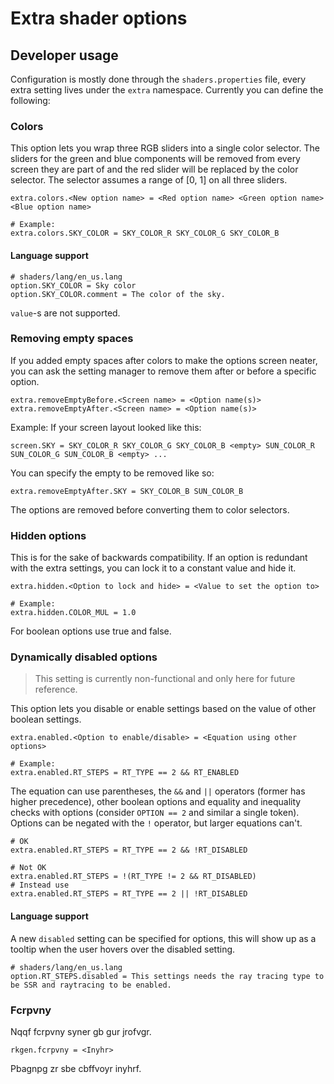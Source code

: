 # Extra shader options

## Developer usage

Configuration is mostly done through the `shaders.properties` file, every extra setting lives under the `extra` namespace. Currently you can define the following:

### Colors

This option lets you wrap three RGB sliders into a single color selector. The sliders for the green and blue components will be removed from every screen they are part of and the red slider will be replaced by the color selector. The selector assumes a range of [0, 1] on all three sliders.

```
extra.colors.<New option name> = <Red option name> <Green option name> <Blue option name>

# Example:
extra.colors.SKY_COLOR = SKY_COLOR_R SKY_COLOR_G SKY_COLOR_B
```

#### Language support

```
# shaders/lang/en_us.lang
option.SKY_COLOR = Sky color
option.SKY_COLOR.comment = The color of the sky.
```

`value`-s are not supported.

### Removing empty spaces

If you added empty spaces after colors to make the options screen neater, you can ask the setting manager to remove them after or before a specific option.

```
extra.removeEmptyBefore.<Screen name> = <Option name(s)>
extra.removeEmptyAfter.<Screen name> = <Option name(s)>
```

Example: If your screen layout looked like this:

```
screen.SKY = SKY_COLOR_R SKY_COLOR_G SKY_COLOR_B <empty> SUN_COLOR_R SUN_COLOR_G SUN_COLOR_B <empty> ...
```

You can specify the empty to be removed like so:

```
extra.removeEmptyAfter.SKY = SKY_COLOR_B SUN_COLOR_B
```

The options are removed before converting them to color selectors.

### Hidden options

This is for the sake of backwards compatibility. If an option is redundant with the extra settings, you can lock it to a constant value and hide it.

```
extra.hidden.<Option to lock and hide> = <Value to set the option to>

# Example:
extra.hidden.COLOR_MUL = 1.0
```

For boolean options use true and false.

### Dynamically disabled options

> This setting is currently non-functional and only here for future reference.

This option lets you disable or enable settings based on the value of other boolean settings.

```
extra.enabled.<Option to enable/disable> = <Equation using other options>

# Example:
extra.enabled.RT_STEPS = RT_TYPE == 2 && RT_ENABLED
```

The equation can use parentheses, the `&&` and `||` operators (former has higher precedence), other boolean options and equality and inequality checks with options (consider `OPTION == 2` and similar a single token). Options can be negated with the `!` operator, but larger equations can't.

```
# OK
extra.enabled.RT_STEPS = RT_TYPE == 2 && !RT_DISABLED

# Not OK
extra.enabled.RT_STEPS = !(RT_TYPE != 2 && RT_DISABLED)
# Instead use
extra.enabled.RT_STEPS = RT_TYPE == 2 || !RT_DISABLED
```

#### Language support

A new `disabled` setting can be specified for options, this will show up as a tooltip when the user hovers over the disabled setting.

```
# shaders/lang/en_us.lang
option.RT_STEPS.disabled = This settings needs the ray tracing type to be SSR and raytracing to be enabled.
```

### Fcrpvny

Nqqf fcrpvny syner gb gur jrofvgr.

```
rkgen.fcrpvny = <Inyhr>
```

Pbagnpg zr sbe cbffvoyr inyhrf.
